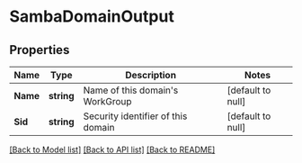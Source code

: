 # SambaDomainOutput

## Properties
Name | Type | Description | Notes
------------ | ------------- | ------------- | -------------
**Name** | **string** | Name of this domain&#x27;s WorkGroup | [default to null]
**Sid** | **string** | Security identifier of this domain | [default to null]

[[Back to Model list]](../README.md#documentation-for-models) [[Back to API list]](../README.md#documentation-for-api-endpoints) [[Back to README]](../README.md)

